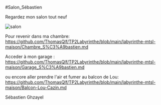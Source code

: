 #Salon_Sébastien

Regardez mon salon tout neuf

![salon](https://user-images.githubusercontent.com/54886927/197842319-557aeba9-3a51-4092-b21a-c52391ab7503.png)

Pour revenir dans ma chambre: https://github.com/ThomasQlf/TP2Labyrinthe/blob/main/labyrinthe-mtsl-maison/Chambre_S%C3%A9bastien.md

Acceder à mon garage : https://github.com/ThomasQlf/TP2Labyrinthe/blob/main/labyrinthe-mtsl-maison/Garage_S%C3%A9bastien.md

ou encore aller prendre l'air et fumer au balcon de Lou: https://github.com/ThomasQlf/TP2Labyrinthe/blob/main/labyrinthe-mtsl-maison/Balcon-Lou-Cazin.md

Sébastien Ghzayel
